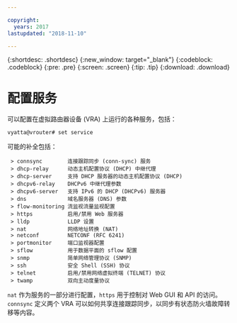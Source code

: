 ```yaml
---

copyright:
  years: 2017
lastupdated: "2018-11-10"

---
```


{:shortdesc: .shortdesc}
{:new_window: target="_blank"}
{:codeblock: .codeblock}
{:pre: .pre}
{:screen: .screen}
{:tip: .tip}
{:download: .download}

# 配置服务
可以配置在虚拟路由器设备 (VRA) 上运行的各种服务，包括：

`vyatta@vrouter# set service`

可能的补全包括：

```
 > connsync        连接跟踪同步 (conn-sync) 服务
 > dhcp-relay      动态主机配置协议 (DHCP) 中继代理
 > dhcp-server     支持 DHCP 服务器的动态主机配置协议 (DHCP)
 > dhcpv6-relay    DHCPv6 中继代理参数
 > dhcpv6-server   支持 IPv6 的 DHCP (DHCPv6) 服务器
 > dns             域名服务器 (DNS) 参数
 > flow-monitoring 流监视流量监视配置
 > https           启用/禁用 Web 服务器
 > lldp            LLDP 设置
 > nat             网络地址转换 (NAT)
 > netconf         NETCONF (RFC 6241)
 > portmonitor     端口监视器配置
 > sflow           用于数据平面的 sflow 配置
 > snmp            简单网络管理协议 (SNMP)
 > ssh             安全 Shell (SSH) 协议
 > telnet          启用/禁用网络虚拟终端 (TELNET) 协议
 > twamp           双向主动度量协议
```

`nat` 作为服务的一部分进行配置，`https` 用于控制对 Web GUI 和 API 的访问。`connsync` 定义两个 VRA 可以如何共享连接跟踪同步，以同步有状态防火墙故障转移等内容。
